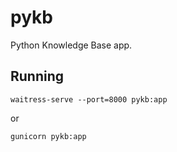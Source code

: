 # pykb
Python Knowledge Base app.

## Running

    waitress-serve --port=8000 pykb:app

or

    gunicorn pykb:app
